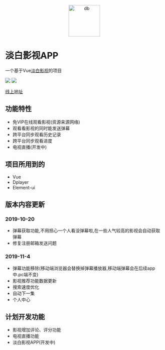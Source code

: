<p align="center">
<img src="http://img.p00q.cn:222/2019/10/25/b8fc388600d73.ico" alt="db" width="100">
</p>


# 淡白影视APP

一个基于Vue[淡白影视](https://github.com/danbai225/dbys)的项目


![](https://img.shields.io/badge/%E7%89%88%E6%9C%AC-1.0.0-blue)
![](https://img.shields.io/badge/%E9%A1%B9%E7%9B%AE%E7%8A%B6%E6%80%81-%E5%BC%80%E5%8F%91%E4%B8%AD-brightgreen)

[线上地址](http://m.dbys.vip)

## 功能特性

+ 免VIP在线观看影视(资源来源网络)
+ 观看看影视的同时能发送弹幕
+ 跨平台同步观看历史记录
+ 跨平台同步观看进度
+ 电视直播(开发中)

## 项目所用到的

+ Vue
+ Dplayer
+ Element-ui

## 版本内容更新

### 2019-10-20

+ 弹幕获取功能,不用担心一个人看没弹幕啦,在一些人气较高的影视会自动获取弹幕
+ 修复注册邮箱发送问题

### 2019-11-4

+ 弹幕功能移除(移动端浏览器会替换掉弹幕播放器,移动端弹幕会在后续app中.pc端不变)
+ 影视推荐功能数据更新
+ 搜索速度优化
+ 自动下一集
+ 个人中心

## 计划开发功能

+ 影视增加评论、评分功能
+ 电视直播功能
+ 淡白影视APP(开发中)
